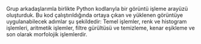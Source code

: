 Grup arkadaşlarımla birlikte Python kodlarıyla bir görüntü işleme arayüzü oluşturduk. Bu kod çalıştırıldığında ortaya çıkan ve yüklenen görüntüye uygulanabilecek adımlar şu şekildedir: Temel işlemler, renk ve histogram işlemleri, aritmetik işlemler, filtre gürültüsü ve temizleme, kenar eşikleme ve son olarak morfolojik işlemlerdir.
